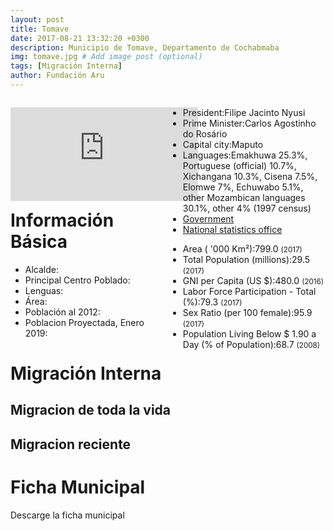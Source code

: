 ```yaml
---
layout: post
title: Tomave
date: 2017-08-21 13:32:20 +0300
description: Municipio de Tomave, Departamento de Cochabmaba
img: tomave.jpg # Add image post (optional)
tags: [Migración Interna]
author: Fundación Aru
---
```


<div style="float: left; width: 50%;">

![Alt](https://arufoundation.github.io/oim-aru//assets/img/mun020302.pdf)

</div>

<div style="float: right; width: 50%;">
	<ul><!-- left column -->
			<li><span>President:</span>Filipe Jacinto Nyusi</li>
			<li><span>Prime Minister:</span>Carlos Agostinho do Rosário</li>
				<li>
					<span>Capital city:</span>Maputo 
				</li>
				<li>
					<span>Languages:</span>Emakhuwa 25.3%, Portuguese (official) 10.7%, Xichangana 10.3%, Cisena 7.5%, Elomwe 7%, Echuwabo 5.1%, other Mozambican languages 30.1%, other 4% (1997 census) 
				</li>
				<li class="start-of-group">
					<a href="http://www.portaldogoverno.gov.mz/" target="_blank" rel="nofollow">Government</a>
				</li>
				<li>
					<a href="http://www.ine.gov.mz/" target="_blank" rel="nofollow">National statistics office</a>
				</li>
	</ul>
	<ul><!-- right column -->
				<li>
					<span>Area ( &#39;000 Km&#178;):</span>799.0 <small>(2017)</small>
				</li>
				<li>
					<span>Total Population (millions):</span>29.5 <small>(2017)</small>
				</li>
				<li class="start-of-group">
					<span>GNI per Capita (US $):</span>480.0 <small>(2016)</small>
				</li>
				<li>
					<span>Labor Force Participation - Total (%):</span>79.3 <small>(2017)</small>
				</li>
				<li>
					<span>Sex Ratio (per 100 female):</span>95.9 <small>(2017)</small>
				</li>
				<li>
					<span>Population Living Below $ 1.90 a  Day (% of Population):</span>68.7 <small>(2008)</small>
				</li>
	</ul>
</div>	



# Información Básica

* Alcalde: 
* Principal Centro Poblado:
* Lenguas: 
* Área:
* Población al 2012:
* Poblacion Proyectada, Enero 2019:

# Migración Interna

## Migracion de toda la vida

## Migracion reciente

# Ficha Municipal
Descarge la ficha municipal